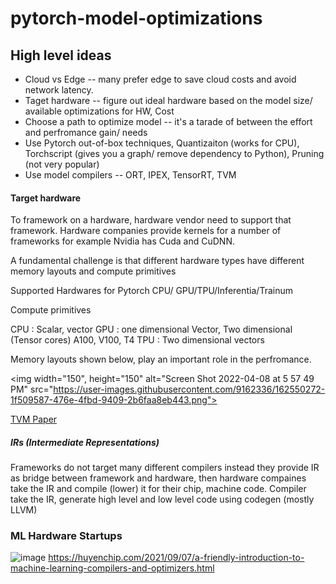 # pytorch-model-optimizations 

## High level ideas

- Cloud vs Edge -- many prefer edge to save cloud costs and avoid network latency. 
- Taget hardware -- figure out ideal hardware based on the model size/ available optimizations for HW, Cost
- Choose a path to optimize model -- it's a tarade of between the effort and perfromance gain/ needs
- Use Pytorch out-of-box techniques, Quantizaiton (works for CPU), Torchscript (gives you a graph/ remove dependency to Python), Pruning (not very popular)
- Use model compilers -- ORT, IPEX, TensorRT, TVM


#### Target hardware 

To framework on a hardware, hardware vendor need to support that framework. Hardware companies provide kernels for a number of frameworks for example Nvidia has Cuda and CuDNN. 

A fundamental challenge is that different hardware types have different memory layouts and compute primitives

Supported Hardwares for Pytorch CPU/ GPU/TPU/Inferentia/Trainum

Compute primitives

CPU : Scalar, vector
GPU : one dimensional Vector, Two dimensional (Tensor cores) A100, V100, T4
TPU : Two dimensional vectors

Memory layouts shown below, play an important role in the perfromance. 

<img width="150", height="150" alt="Screen Shot 2022-04-08 at 5 57 49 PM" src="https://user-images.githubusercontent.com/9162336/162550272-1f509587-476e-4fbd-9409-2b6faa8eb443.png">

[TVM Paper](https://arxiv.org/pdf/1802.04799.pdf)

##### IRs (Intermediate Representations)

Frameworks do not target many different compilers instead they provide IR as bridge between framework and hardware, then hardware compaines take the IR and compile (lower) it for their chip, machine code.  Compiler take the IR, generate high level and low level code using codegen (mostly LLVM)

### ML Hardware Startups

![image](https://user-images.githubusercontent.com/9162336/162549770-4e55d378-97b8-4816-80e2-ffe4872f137d.png)
https://huyenchip.com/2021/09/07/a-friendly-introduction-to-machine-learning-compilers-and-optimizers.html
